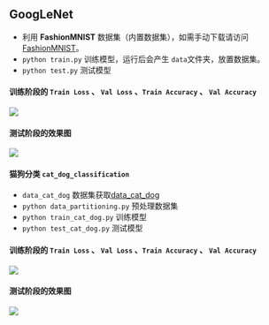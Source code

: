 ## GoogLeNet

- 利用 **FashionMNIST** 数据集（内置数据集），如需手动下载请访问 [FashionMNIST](https://pan.baidu.com/s/1dXc8cpsefWoUGaI3_bTRVQ?pwd=6666)。
- `python train.py` 训练模型，运行后会产生 `data`文件夹，放置数据集。
- `python test.py`  测试模型



#### 训练阶段的 `Train Loss` 、 `Val Loss` 、`Train Accuracy` 、 `Val Accuracy`

![](https://res.cloudinary.com/qlyfdljh/image/upload/v1735983205/GoogLeNet/GoogLeNet_Loss_Accuracy.png)

#### 测试阶段的效果图
![](https://res.cloudinary.com/qlyfdljh/image/upload/v1735983421/GoogLeNet/test.png)

#### 猫狗分类 `cat_dog_classification`
- `data_cat_dog` 数据集获取[data_cat_dog](https://pan.baidu.com/s/1FK89a71hbXjSlHzLgDfE7g?pwd=6666)
- `python data_partitioning.py` 预处理数据集
- `python train_cat_dog.py` 训练模型
- `python test_cat_dog.py`  测试模型

#### 训练阶段的 `Train Loss` 、 `Val Loss` 、`Train Accuracy` 、 `Val Accuracy`
![](https://res.cloudinary.com/qlyfdljh/image/upload/v1736264030/GoogLeNet/GoogLeNet_Cat_Dog_Loss_Accuracy.png)

#### 测试阶段的效果图
![](https://res.cloudinary.com/qlyfdljh/image/upload/v1736264692/GoogLeNet/cat_dog_test.png)